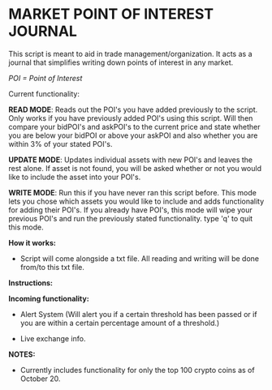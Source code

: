 # MARKET POINT OF INTEREST JOURNAL

This script is meant to aid in trade management/organization. It acts as a journal that simplifies
writing down points of interest in any market.

*POI = Point of Interest*

Current functionality:

**READ MODE**: Reads out the POI's you have added previously to the script. Only works if you have
previously added POI's using this script. Will then compare your bidPOI's and askPOI's to the current price
and state whether you are below your bidPOI or above your askPOI and also whether you are within 3% of your stated POI's.

**UPDATE MODE**: Updates individual assets with new POI's and leaves the rest alone. If asset is not
found, you will be asked whether or not you would like to include the asset into your POI's.

**WRITE MODE**: Run this if you have never ran this script before. This mode lets you chose which assets
you would like to include and adds functionality for adding their POI's. If you already have POI's, this
mode will wipe your previous POI's and run the previously stated functionality. type 'q' to quit this mode.


**How it works:**

* Script will come alongside a txt file. All reading and writing will be done from/to this txt file.


**Instructions:**



**Incoming functionality:**

* Alert System (Will alert you if a certain threshold has been passed or if you are within a certain
percentage amount of a threshold.)

* Live exchange info.



**NOTES:**

* Currently includes functionality for only the top 100 crypto coins as of October 20.
